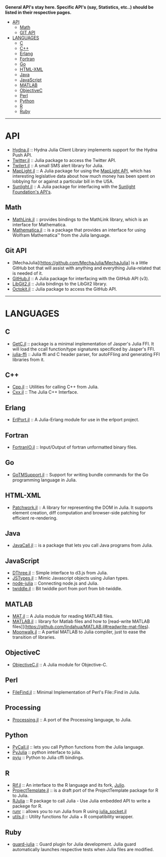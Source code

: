 **General API's stay here. Specific API's (say, Statistics, etc..) should be listed in their respective pages.**

- [API](#api)
   - [Math](#math)
   - [GIT API](#git-api)
- [LANGUAGES](#languages)
   - [C](#c)
   - [C++](#c++)
   - [Erlang](#erlang)
   - [Fortran](#fortran)
   - [Go](#go)
   - [HTML-XML](#html-xml)
   - [Java](#java)
   - [JavaScript](#javascript)
   - [MATLAB](#matlab)
   - [ObjectiveC](#objectivec)    
   - [Perl](#perl)
   - [Python](#python)
   - [R](#r)
   - [Ruby](#ruby)

----

# API
- [Hydna.jl](https://github.com/jfd/Hydna.jl) :: Hydna Julia Client Library implements support for the Hydna Push API.
- [Twitter.jl](https://github.com/randyzwitch/Twitter.jl) :: Julia package to access the Twitter API.
- [Twilert.jl](https://github.com/glesica/Twilert.jl) :: A small SMS alert library for Julia.
- [MapLight.jl](https://github.com/WestleyArgentum/MapLight.jl) :: A Julia package for using the [MapLight API](http://maplight.org/apis/bill-positions), which has interesting legislative data about how much money has been spent on lobbying for or against a particular bill in the USA.
- [Sunlight.jl](https://github.com/WestleyArgentum/Sunlight.jl) :: A Julia package for interfacing with the [Sunlight Foundation's API's](http://sunlightfoundation.com/api).


## Math
- [MathLink.jl](https://github.com/simonbyrne/MathLink.jl) :: provides bindings to the MathLink library, which is an interface for Mathematica.
- [Mathematica.jl](https://github.com/one-more-minute/Mathematica.jl) :: is a package that provides an interface for using Wolfram Mathematica™ from the Julia language.


## Git API 
- [MechaJulia](https://github.com/MechaJulia/MechaJulia] is a little GitHub bot that will assist with anything and everything Julia-related that is needed of it.
- [GitHub.jl](https://github.com/WestleyArgentum/GitHub.jl) :: A Julia package for interfacing with the GitHub API (v3).
- [LibGit2.jl](https://github.com/jakebolewski/LibGit2.jl) :: Julia bindings to the LibGit2 library.
- [Octokit.jl](https://github.com/loladiro/Octokit.jl) :: Julia package to access the GitHub API.


----

# LANGUAGES
## C
- [GetC.jl](https://github.com/rennis250/GetC.jl) :: package is a minimal implementation of Jasper's Julia FFI. It will load the ccall function/type signatures specificed by Jasper's FFI.
- [julia-ffi](https://github.com/o-jasper/julia-ffi) :: Julia ffi and C header parser, for autoFFIing and generating FFI libraries from it.

## C++ 
- [Cpp.jl](https://github.com/timholy/Cpp.jl) :: Utilities for calling C++ from Julia.
- [Cxx.jl](https://github.com/Keno/Cxx.jl) :: The Julia C++ Interface.

## Erlang
- [ErlPort.jl](https://github.com/thorgisl/ErlPort.jl) :: A Julia-Erlang module for use in the erlport project.

## Fortran 
- [FortranIO.jl](https://github.com/rephorm/FortranIO.jl) :: Input/Output of fortran unformatted binary files.

## Go
- [GoTMSupport.jl](https://github.com/ordovician/GoTMSupport.jl) :: Support for writing bundle commands for the Go programming language in Julia.

## HTML-XML
- [Patchwork.jl](https://github.com/shashi/Patchwork.jl) :: A library for representing the DOM in Julia. It supports element creation, diff computation and browser-side patching for efficient re-rendering.

## Java 
- [JavaCall.jl](http://aviks.github.io/JavaCall.jl) :: is a package that lets you call Java programs from Julia. 

## JavaScript
- [DThree.jl](https://github.com/jverzani/DThree.jl) :: Simple interface to d3.js from Julia.
- [JSTypes.jl](https://github.com/johnmyleswhite/JSTypes.jl) :: Mimic Javascript objects using Julian types.
- [node-julia](https://github.com/waTeim/node-julia) :: Connecting node.js and Julia.
- [twiddle.jl](https://github.com/intdxdt/twiddle.jl) :: Bit twiddle port from port from bit-twiddle.

## MATLAB
- [MAT.jl](https://github.com/simonster/MAT.jl) :: A Julia module for reading MATLAB files.
- [MATLAB.jl](https://github.com/lindahua/MATLAB.jl) :: library for Matlab files and how to [read-write MATLAB files]](https://github.com/lindahua/MATLAB.jl#readwrite-mat-files).
- [Moonwalk.jl](https://github.com/diogo149/Moonwalk.jl) :: A partial MATLAB to Julia compiler, just to ease the transition of libraries.

## ObjectiveC
- [ObjectiveC.jl](https://github.com/one-more-minute/ObjectiveC.jl) :: A Julia module for Objective-C.

## Perl
- [FileFind.jl](https://github.com/johnmyleswhite/FileFind.jl) :: Minimal Implementation of Perl's File::Find in Julia.

## Processing
- [Processing.jl](https://github.com/rennis250/Processing.jl) :: A port of the Processing language, to Julia.

## Python
- [PyCall.jl](https://github.com/stevengj/PyCall.jl) :: lets you call Python functions from the Julia language.
- [PyJulia](https://github.com/jakebolewski/pyjulia) :: python interface to julia.
- [pyju](https://github.com/felipecruz/pyju) :: Python to Julia cffi bindings.

## R
- [Rif.jl](https://github.com/lgautier/Rif.jl) :: An interface to the R language and its fork, [Julio](https://github.com/tshort/julio).
- [ProjectTemplate.jl](https://github.com/johnmyleswhite/ProjectTemplate.jl) :: is a draft port of the ProjectTemplate package for R to Julia.
- [RJulia](https://github.com/armgong/RJulia) :: R package to call Julia - Use Julia embedded API to write a packege for R.
- [runr](http://rpubs.com/yihui/julia-knitr) :: allows you to run Julia from R using [julia_socket.jl](https://github.com/yihui/runr/blob/master/inst/lang/julia_socket.jl)
- [utils.jl](https://github.com/johnmyleswhite/utils.jl) :: Utility functions for Julia + R compatibility wrapper.

## Ruby
- [guard-julia](https://github.com/svs14/guard-julia) :: Guard plugin for Julia development. Julia guard automatically launches respective tests when Julia files are modified.

